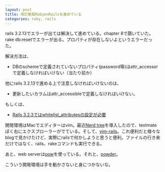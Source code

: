 ```yaml
---
layout: post
title: 改訂新版RubyonRailsを進めている
categories: ruby, rails
---
```

rails 3.2.13でエラーが出ては解決して進めている。chapter 8で躓いていた。rake db:resetでエラーが出る。プロパティが存在しないよというエラーだった。

解決方法は、

* DBのschemeで定義されていないプロパティ(password等)はattr_accessorで定義しなければいけない（当たり前か）

他にrails 3.2.13で進める上で注意しなければいけないのは、

* 更新したいカラムはattr_accessibleで定義しなければいけない。

もしくは、

* [Rails 3.2.3ではwhitelist_attributesの設定が必要](http://www.oiax.jp/rails3book/rails323_whitelist_attributes)

開発環境はMacでエディターはvim。最近[Nerd tree](https://github.com/scrooloose/nerdtree)を導入したので、textmateぽく右にエクスプローラーがでている。そして、[vim-rails](https://github.com/tpope/vim-rails)。これ便利だと様々なblogで見かけたけど、実際にrailsで何かしようと思うと便利。ファイルの行き来だけではなく、rails、rakeコマンドも実行できる。

あと、web serverは[pow](http://pow.cx/)を使っている。それと、[powder](https://github.com/Rodreegez/powder)。

こういう開発環境は手を動かさないと身につかないな。
